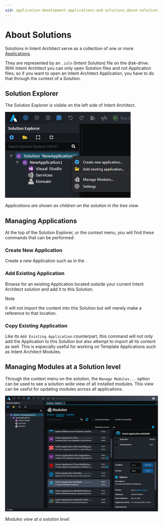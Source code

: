 ```yaml
---
uid: application-development.applications-and-solutions.about-solutions
---
```

# About Solutions

Solutions in Intent Architect serve as a collection of one or more [Applications](xref:application-development.applications-and-solutions.about-applications).

They are represented by an `.isln` (Intent Solution) file on the disk-drive. With Intent Architect you can only open Solution files and not Application files; so if you want to open an Intent Architect Application, you have to do that through the context of a Solution.

## Solution Explorer 

The Solution Explorer is visible on the left side of Intent Architect.

![Solution Explorer](images/solution-explorer.png)

_Applications are shown as children on the solution in the tree view._

## Managing Applications

At the top of the Solution Explorer, or the context menu, you will find these commands that can be performed: 

### Create New Application

Create a new Application such as in the [](xref:tutorials.building-an-application).

### Add Existing Application

Browse for an existing Application located outside your current Intent Architect solution and add it to this Solution.

> [!NOTE]
> It will not import the content into this Solution but will merely make a reference to that location.

### Copy Existing Application

Like its `Add Existing Application` counterpart, this command will not only add the Application to this Solution but also attempt to import all its content as well. This is especially useful for working on Template Applications such as Intent Architect Modules.

## Managing Modules at a Solution level

Through the context menu on the solution, the `Manage Modules...` option can be used to see a solution wide view of all installed modules. This view can be useful for updating modules across all applications.

![Solution Modules](images/solution-modules.png)

_Modules view at a solution level._
